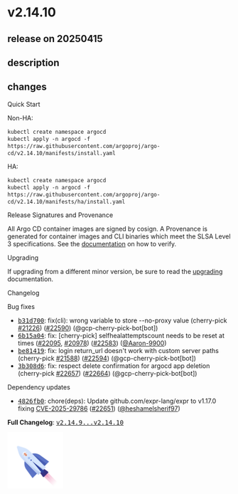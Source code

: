 # v2.14.10

## release on 20250415
## description
## changes
Quick Start

Non-HA:

    kubectl create namespace argocd
    kubectl apply -n argocd -f https://raw.githubusercontent.com/argoproj/argo-cd/v2.14.10/manifests/install.yaml

HA:

    kubectl create namespace argocd
    kubectl apply -n argocd -f https://raw.githubusercontent.com/argoproj/argo-cd/v2.14.10/manifests/ha/install.yaml

Release Signatures and Provenance

All Argo CD container images are signed by cosign. A Provenance is generated for container images and CLI binaries which meet the SLSA Level 3 specifications. See the <a href="https://argo-cd.readthedocs.io/en/stable/operator-manual/signed-release-assets" rel="nofollow">documentation</a> on how to verify.

Upgrading

If upgrading from a different minor version, be sure to read the <a href="https://argo-cd.readthedocs.io/en/stable/operator-manual/upgrading/overview/" rel="nofollow">upgrading</a> documentation.

Changelog

Bug fixes

* <a class="commit-link" data-hovercard-type="commit" data-hovercard-url="https://github.com/argoproj/argo-cd/commit/b31d700188c6cbb39d6ba46f9a0f14e578e66d1a/hovercard" href="https://github.com/argoproj/argo-cd/commit/b31d700188c6cbb39d6ba46f9a0f14e578e66d1a"><tt>b31d700</tt></a>: fix(cli): wrong variable to store --no-proxy value (cherry-pick <a class="issue-link js-issue-link" data-error-text="Failed to load title" data-id="2745842528" data-permission-text="Title is private" data-url="https://github.com/argoproj/argo-cd/issues/21226" data-hovercard-type="pull_request" data-hovercard-url="/argoproj/argo-cd/pull/21226/hovercard" href="https://github.com/argoproj/argo-cd/pull/21226">#21226</a>) (<a class="issue-link js-issue-link" data-error-text="Failed to load title" data-id="2977151793" data-permission-text="Title is private" data-url="https://github.com/argoproj/argo-cd/issues/22590" data-hovercard-type="pull_request" data-hovercard-url="/argoproj/argo-cd/pull/22590/hovercard" href="https://github.com/argoproj/argo-cd/pull/22590">#22590</a>) (@gcp-cherry-pick-bot[bot])
* <a class="commit-link" data-hovercard-type="commit" data-hovercard-url="https://github.com/argoproj/argo-cd/commit/6b15a04509f45ed7068d9c50eaceb3d86ed70305/hovercard" href="https://github.com/argoproj/argo-cd/commit/6b15a04509f45ed7068d9c50eaceb3d86ed70305"><tt>6b15a04</tt></a>: fix: [cherry-pick] selfhealattemptscount needs to be reset at times (<a class="issue-link js-issue-link" data-error-text="Failed to load title" data-id="2888076800" data-permission-text="Title is private" data-url="https://github.com/argoproj/argo-cd/issues/22095" data-hovercard-type="pull_request" data-hovercard-url="/argoproj/argo-cd/pull/22095/hovercard" href="https://github.com/argoproj/argo-cd/pull/22095">#22095</a>, <a class="issue-link js-issue-link" data-error-text="Failed to load title" data-id="2699153516" data-permission-text="Title is private" data-url="https://github.com/argoproj/argo-cd/issues/20978" data-hovercard-type="pull_request" data-hovercard-url="/argoproj/argo-cd/pull/20978/hovercard" href="https://github.com/argoproj/argo-cd/pull/20978">#20978</a>) (<a class="issue-link js-issue-link" data-error-text="Failed to load title" data-id="2975999060" data-permission-text="Title is private" data-url="https://github.com/argoproj/argo-cd/issues/22583" data-hovercard-type="pull_request" data-hovercard-url="/argoproj/argo-cd/pull/22583/hovercard" href="https://github.com/argoproj/argo-cd/pull/22583">#22583</a>) (<a class="user-mention notranslate" data-hovercard-type="user" data-hovercard-url="/users/Aaron-9900/hovercard" data-octo-click="hovercard-link-click" data-octo-dimensions="link_type:self" href="https://github.com/Aaron-9900">@Aaron-9900</a>)
* <a class="commit-link" data-hovercard-type="commit" data-hovercard-url="https://github.com/argoproj/argo-cd/commit/be81419f27657ed93fa70d5319eec5e8b6b987a2/hovercard" href="https://github.com/argoproj/argo-cd/commit/be81419f27657ed93fa70d5319eec5e8b6b987a2"><tt>be81419</tt></a>: fix: login return_url doesn't work with custom server paths (cherry-pick <a class="issue-link js-issue-link" data-error-text="Failed to load title" data-id="2800646555" data-permission-text="Title is private" data-url="https://github.com/argoproj/argo-cd/issues/21588" data-hovercard-type="pull_request" data-hovercard-url="/argoproj/argo-cd/pull/21588/hovercard" href="https://github.com/argoproj/argo-cd/pull/21588">#21588</a>) (<a class="issue-link js-issue-link" data-error-text="Failed to load title" data-id="2977893190" data-permission-text="Title is private" data-url="https://github.com/argoproj/argo-cd/issues/22594" data-hovercard-type="pull_request" data-hovercard-url="/argoproj/argo-cd/pull/22594/hovercard" href="https://github.com/argoproj/argo-cd/pull/22594">#22594</a>) (@gcp-cherry-pick-bot[bot])
* <a class="commit-link" data-hovercard-type="commit" data-hovercard-url="https://github.com/argoproj/argo-cd/commit/3b308d66e2747dbe7028f95bbae8c7bdc8c2cbcc/hovercard" href="https://github.com/argoproj/argo-cd/commit/3b308d66e2747dbe7028f95bbae8c7bdc8c2cbcc"><tt>3b308d6</tt></a>: fix: respect delete confirmation for argocd app deletion (cherry-pick <a class="issue-link js-issue-link" data-error-text="Failed to load title" data-id="2991912806" data-permission-text="Title is private" data-url="https://github.com/argoproj/argo-cd/issues/22657" data-hovercard-type="pull_request" data-hovercard-url="/argoproj/argo-cd/pull/22657/hovercard" href="https://github.com/argoproj/argo-cd/pull/22657">#22657</a>) (<a class="issue-link js-issue-link" data-error-text="Failed to load title" data-id="2993418795" data-permission-text="Title is private" data-url="https://github.com/argoproj/argo-cd/issues/22664" data-hovercard-type="pull_request" data-hovercard-url="/argoproj/argo-cd/pull/22664/hovercard" href="https://github.com/argoproj/argo-cd/pull/22664">#22664</a>) (@gcp-cherry-pick-bot[bot])

Dependency updates

* <a class="commit-link" data-hovercard-type="commit" data-hovercard-url="https://github.com/argoproj/argo-cd/commit/4826fb0ab8edaa4ec27c0640ea23b2995741d6f4/hovercard" href="https://github.com/argoproj/argo-cd/commit/4826fb0ab8edaa4ec27c0640ea23b2995741d6f4"><tt>4826fb0</tt></a>: chore(deps): Update github.com/expr-lang/expr to v1.17.0 fixing <a title="CVE-2025-29786" data-hovercard-type="advisory" data-hovercard-url="/advisories/GHSA-93mq-9ffx-83m2/hovercard" href="https://github.com/advisories/GHSA-93mq-9ffx-83m2">CVE-2025-29786</a> (<a class="issue-link js-issue-link" data-error-text="Failed to load title" data-id="2991407985" data-permission-text="Title is private" data-url="https://github.com/argoproj/argo-cd/issues/22651" data-hovercard-type="pull_request" data-hovercard-url="/argoproj/argo-cd/pull/22651/hovercard" href="https://github.com/argoproj/argo-cd/pull/22651">#22651</a>) (<a class="user-mention notranslate" data-hovercard-type="user" data-hovercard-url="/users/heshamelsherif97/hovercard" data-octo-click="hovercard-link-click" data-octo-dimensions="link_type:self" href="https://github.com/heshamelsherif97">@heshamelsherif97</a>)

<strong>Full Changelog</strong>: <a class="commit-link" href="https://github.com/argoproj/argo-cd/compare/v2.14.9...v2.14.10"><tt>v2.14.9...v2.14.10</tt></a>

<a href="https://argoproj.github.io/cd/" rel="nofollow"><img src="https://raw.githubusercontent.com/argoproj/argo-site/master/content/pages/cd/gitops-cd.png" width="25%" style="max-width: 100%;"></a>

